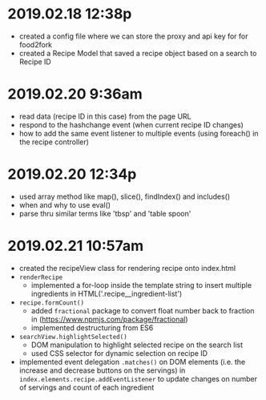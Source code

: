 # 2019.02.18 12:38p
- created a config file where we can store the proxy and api key for for food2fork
- created a Recipe Model that saved a recipe object based on a search to Recipe ID


# 2019.02.20 9:36am
- read data (recipe ID in this case) from the page URL
- respond to the hashchange event (when current recipe ID changes)
- how to add the same event listener to multiple events (using foreach() in the recipe controller)


# 2019.02.20 12:34p
- used array method like map(), slice(), findIndex() and includes()
- when and why to use eval()
- parse thru similar terms like 'tbsp' and 'table spoon' 


# 2019.02.21 10:57am 
- created the recipeView class for rendering recipe onto index.html
- `renderRecipe`
    -  implemented a for-loop inside the template string to insert multiple ingredients in HTML('.recipe__ingredient-list')
- `recipe.formCount()`
    - added `fractional` package to convert float number back to fraction in (https://www.npmjs.com/package/fractional)
    - implemented destructuring from ES6 
- `searchView.highlightSelected()`
    - DOM manipulation to highlight selected recipe on the search list
    - used CSS selector for dynamic selection on recipe ID
- implemented event delegation `.matches()` on DOM elements (i.e. the increase and decrease buttons on the servings) in `index.elements.recipe.addEventListener` to update changes on number of servings and count of each ingredient

